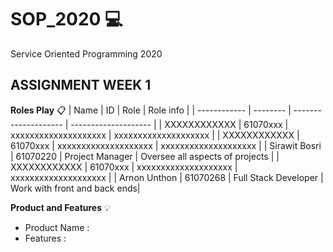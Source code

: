 # SOP_2020  :computer:
Service Oriented Programming 2020
## ASSIGNMENT WEEK 1
**Roles Play** :clipboard:
| Name         | ID       | Role                 | Role info            |
| ------------ | -------- | -------------------- | -------------------- |
| XXXXXXXXXXXX | 61070xxx | xxxxxxxxxxxxxxxxxxxx | xxxxxxxxxxxxxxxxxxxx |
| XXXXXXXXXXXX | 61070xxx | xxxxxxxxxxxxxxxxxxxx | xxxxxxxxxxxxxxxxxxxx |
| Sirawit Bosri | 61070220 | Project Manager | Oversee all aspects of projects |
| XXXXXXXXXXXX | 61070xxx | xxxxxxxxxxxxxxxxxxxx | xxxxxxxxxxxxxxxxxxxx |
| Arnon Unthon | 61070268 | Full Stack Developer | Work with front and back ends|

**Product and Features**  :bulb:
* Product Name : 
* Features :
